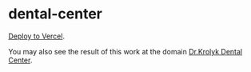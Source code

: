 # dental-center

[Deploy to Vercel](https://dental-clinic-three.vercel.app/).

You may also see the result of this work at the domain
[Dr.Krolyk Dental Center](https://www.stomatcenter.com.ua/).
